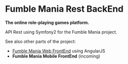 # Fumble Mania Rest BackEnd

**The online role-playing games platform.**

API Rest using Symfony2 for the Fumble Mania project.

See also other parts of the project:
- [Fumble Mania Web FrontEnd]() using AngularJS
- **Fumble Mania Mobile FrontEnd** (incoming)
